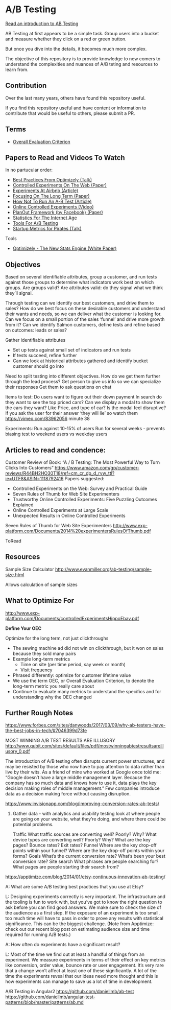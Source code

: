 # A/B Testing

[Read an introduction to AB Testing](IntroductionToABTesting.md)

AB Testing at first appears to be a simple task. Group users into a bucket and measure whether they click on a red or green button.

But once you dive into the details, it becomes much more complex.

The objective of this repository is to provide knowledge to new comers to understand the complexities and nuances of A/B teting and resources to learn from.

## Contribution

Over the last many years, others have found this repository useful.

If you find this repository useful and have content or information to contribute that would be useful to others, please submit a PR.

## Terms

* [Overall Evaluation Criterion](Term-OverallEvaluationCriterion.md)

## Papers to Read and Videos To Watch

In no partucular order:

* [Best Practices From Optimizely (Talk)](BestPracticesFromOptimizely.md)
* [Controlled Experiments On The Web (Paper)](ControlledExperimentsOnTheWeb.md)
* [Experiments At Airbnb (Article)](ExperimentsAtAirbnb.md)
* [Focusing On The Long Term (Paper)](FocusingOnTheLongTerm.md)
* [How Not To Run An A-B Test (Article)](HowNotToRunAnA-BTest.md)
* [Online Controlled Experiments (Video)](OnlineControlledExperiments.md)
* [PlanOut Framework (by Facebook) (Paper)](PlanOut-Facebook.md)
* [Statistics For The Internet Age](StatisticsForTheInternetAge.md)
* [Tools For A/B Testing](ToolsForABTesting.md)
* [Startup Metrics for Pirates (Talk)](PirateMetrics-AARRR.md)

Tools

* [Optimizely - The New Stats Engine (White Paper)](Optimizely-TheNewStatsEngine.md)



## Objectives

Based on several identifiable attributes, group a customer, and run tests against those groups to determine what indicators work best on which groups. Are groups valid? Are attributes valid: do they signal what we think they’ll signal.

Through testing can we identify our best customers, and drive them to sales? How do we best focus on these desirable customers and understand their wants and needs, so we can deliver what the customer is looking for. 
Can we focus on a small portion of the sales ‘funnel’ and drive more growth from it? Can we identify Salmon customers, define tests and refine based on outcomes: leads or sales?

Gather identifiable attributes
* Set up tests against small set of indicators and run tests
* If tests succeed, refine further
* Can we look at historical attributes gathered and identify bucket customer should go into


Need to split testing into different objectives. How do we get them further through the lead process?
Get person to give us info so we can specialize their responses
Get them to ask questions on chat

Items to test:
Do users want to figure out their down payment
In search do they want to see the top priced cars? Can we display a modal to show them the cars they want? Like Price, and type of car? Is the modal feel disruptive?
If you ask the user for their answer ‘they will lie’ so watch them
https://vimeo.com/83962056 minute 38


Experiments:
Run against 10-15% of users
Run for several weeks - prevents biasing test to weekend users vs weekday users



## Articles to read and condence:

Customer Review of Book: “A / B Testing: The Most Powerful Way to Turn Clicks Into Customers”
https://www.amazon.com/gp/customer-reviews/R44BH2HO30T18/ref=cm_cr_dp_d_rvw_ttl?ie=UTF8&ASIN=1118792416
Papers suggested:
- Controlled Experiments on the Web: Survey and Practical Guide
- Seven Rules of Thumb for Web Site Experimenters
- Trustworthy Online Controlled Experiments: Five Puzzling Outcomes Explained
- Online Controlled Experiments at Large Scale
- Unexpected Results in Online Controlled Experiments

Seven Rules of Thumb for Web Site Experimenters
http://www.exp-platform.com/Documents/2014%20experimentersRulesOfThumb.pdf

ToRead

## Resources

Sample Size Calculator
http://www.evanmiller.org/ab-testing/sample-size.html

Allows calculation of sample sizes


## What to Optimize For

http://www.exp-platform.com/Documents/controlledExperimentsHippoEbay.pdf

**Define Your OEC**

Optimize for the long term, not just clickthroughs

* The sewing machine ad did not win on clickthrough, but it won on sales because they sold many pairs
* Example long-term metrics
    * Time on site (per time period, say week or month)
    * Visit frequency
* Phrased differently: optimize for customer lifetime value
* We use the term OEC, or Overall Evaluation Criterion, to denote the long-term metric you really care about
* Continue to evaluate many metrics to understand the specifics and for understanding why the OEC changed

## Further Rough Notes


https://www.forbes.com/sites/danwoods/2017/03/09/why-ab-testers-have-the-best-jobs-in-tech/#7046399d73fe


MOST WINNING A/B TEST RESULTS ARE ILLUSORY
http://www.qubit.com/sites/default/files/pdf/mostwinningabtestresultsareillusory_0.pdf

The introduction of A/B testing often disrupts current power structures, and may be resisted by those who now have to pay attention to data rather than live by their wits. As a friend of mine who worked at Google once told me: “Google doesn’t have a large middle management layer. Because the company has so much data and knows how to use it, data plays the key decision making roles of middle management.” Few companies introduce data as a decision making force without causing disruption.



https://www.invisionapp.com/blog/improving-conversion-rates-ab-tests/
1. Gather data - with analytics and usability testing
	look at where people are going on your website, what they’re doing, and where there could be potential problems.
	
	Traffic
		What traffic sources are converting well? Poorly? Why?
		What device types are converting well? Poorly? Why?
		What are the key pages? Bounce rates? Exit rates?
	Funnel
		Where are the key drop-off points within your funnel?
		Where are the key drop-off points within your forms?
	Goals
		What’s the current conversion rate?
		What’s been your best conversion rate?
	Site search
		What phrases are people searching for?
		What pages are people starting their search from?


https://apptimize.com/blog/2014/01/etsy-continuous-innovation-ab-testing/

A: What are some A/B testing best practices that you use at Etsy?

L: Designing experiments correctly is very important. The infrastructure and the tooling is fun to work with, but you’ve got to know the right question to ask before you can find good answers. We make sure to check the size of the audience as a first step. If the exposure of an experiment is too small, too much time will have to pass in order to prove any results with statistical significance. This can be the biggest challenge. (Note from Apptimize: check out our recent blog post on estimating audience size and time required for running A/B tests.)

A: How often do experiments have a significant result?

L: Most of the time we find out at least a handful of things from an experiment. We measure experiments in terms of their effect on key metrics like conversion, order value, bounce rate or user engagement. It’s very rare that a change won’t affect at least one of these significantly. A lot of the time the experiments reveal that our ideas need more thought and this is how experiments can manage to save us a lot of time in development.


A/B Testing in Angular2
https://github.com/daniellmb/ab-test
https://github.com/daniellmb/angular-test-patterns/blob/master/patterns/ab.md



